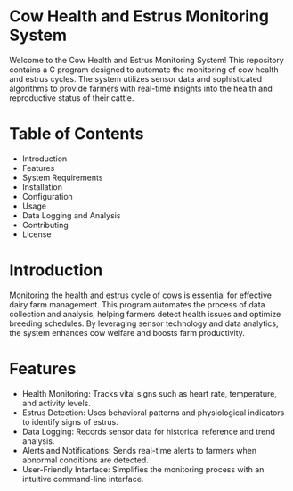 # Cow Health and Estrus Monitoring System
Welcome to the Cow Health and Estrus Monitoring System! This repository contains a C program designed to automate the monitoring of cow health and estrus cycles. The system utilizes sensor data and sophisticated algorithms to provide farmers with real-time insights into the health and reproductive status of their cattle.

# Table of Contents
* Introduction
* Features
* System Requirements
* Installation
* Configuration
* Usage
* Data Logging and Analysis
* Contributing
* License

 # Introduction
Monitoring the health and estrus cycle of cows is essential for effective dairy farm management. This program automates the process of data collection and analysis, helping farmers detect health issues and optimize breeding schedules. By leveraging sensor technology and data analytics, the system enhances cow welfare and boosts farm productivity.

# Features
* Health Monitoring: Tracks vital signs such as heart rate, temperature, and activity levels.
* Estrus Detection: Uses behavioral patterns and physiological indicators to identify signs of estrus.
* Data Logging: Records sensor data for historical reference and trend analysis.
* Alerts and Notifications: Sends real-time alerts to farmers when abnormal conditions are detected.
* User-Friendly Interface: Simplifies the monitoring process with an intuitive command-line interface.
  
